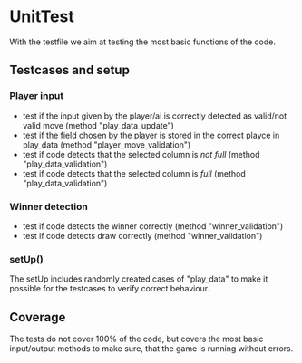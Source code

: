 # UnitTest
With the testfile we aim at testing the most basic functions of the code.

## Testcases and setup
### Player input
* test if the input given by the player/ai is correctly detected as valid/not valid move (method "play_data_update")
* test if the field chosen by the player is stored in the correct playce in play_data (method "player_move_validation")
* test if code detects that the selected column is _not full_ (method "play_data_validation")
* test if code detects that the selected column is _full_ (method "play_data_validation")

### Winner detection
* test if code detects the winner correctly (method "winner_validation")
* test if code detects draw correctly (method "winner_validation")

### setUp()
The setUp includes randomly created cases of "play_data" to make it possible for the testcases to verify correct behaviour.

## Coverage
The tests do not cover 100% of the code, but covers the most basic input/output methods to make sure, that the game is running without errors.